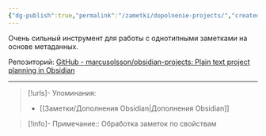 ```yaml
---
{"dg-publish":true,"permalink":"/zametki/dopolnenie-projects/","created":"2024-07-10 01:22","updated":"2024-09-23T22:27:08+03:00"}
---
```


Очень сильный инструмент для работы с однотипными заметками на основе метаданных.

Репозиторий: [GitHub - marcusolsson/obsidian-projects: Plain text project planning in Obsidian](https://github.com/marcusolsson/obsidian-projects?tab=readme-ov-file)

---
> [!urls]- Упоминания:
> - [[Заметки/Дополнения Obsidian\|Дополнения Obsidian]]

> [!info]-
> Примечание:: Обработка заметок по свойствам